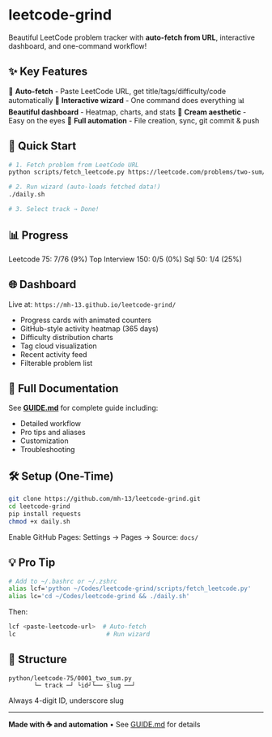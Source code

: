 # leetcode-grind

Beautiful LeetCode problem tracker with **auto-fetch from URL**, interactive dashboard, and one-command workflow!

## ✨ Key Features

🤖 **Auto-fetch** - Paste LeetCode URL, get title/tags/difficulty/code automatically
🧙 **Interactive wizard** - One command does everything
📊 **Beautiful dashboard** - Heatmap, charts, and stats
🎨 **Cream aesthetic** - Easy on the eyes
🚀 **Full automation** - File creation, sync, git commit & push

## 🚀 Quick Start

```bash
# 1. Fetch problem from LeetCode URL
python scripts/fetch_leetcode.py https://leetcode.com/problems/two-sum/

# 2. Run wizard (auto-loads fetched data!)
./daily.sh

# 3. Select track → Done!
```

## 📊 Progress

<!-- PROGRESS:lc75:start -->Leetcode 75: 7/76 (9%)<!-- PROGRESS:lc75:end -->
<!-- PROGRESS:ti150:start -->Top Interview 150: 0/5 (0%)<!-- PROGRESS:ti150:end -->
<!-- PROGRESS:sql50:start -->Sql 50: 1/4 (25%)<!-- PROGRESS:sql50:end -->

## 🌐 Dashboard

Live at: `https://mh-13.github.io/leetcode-grind/`

- Progress cards with animated counters
- GitHub-style activity heatmap (365 days)
- Difficulty distribution charts
- Tag cloud visualization
- Recent activity feed
- Filterable problem list

## 📖 Full Documentation

See **[GUIDE.md](./GUIDE.md)** for complete guide including:
- Detailed workflow
- Pro tips and aliases
- Customization
- Troubleshooting

## 🛠️ Setup (One-Time)

```bash
git clone https://github.com/mh-13/leetcode-grind.git
cd leetcode-grind
pip install requests
chmod +x daily.sh
```

Enable GitHub Pages: Settings → Pages → Source: `docs/`

## 💡 Pro Tip

```bash
# Add to ~/.bashrc or ~/.zshrc
alias lcf='python ~/Codes/leetcode-grind/scripts/fetch_leetcode.py'
alias lc='cd ~/Codes/leetcode-grind && ./daily.sh'
```

Then:
```bash
lcf <paste-leetcode-url>  # Auto-fetch
lc                         # Run wizard
```

## 📁 Structure

```
python/leetcode-75/0001_two_sum.py
       └─ track ─┘ └id┘└── slug ──┘
```

Always 4-digit ID, underscore slug

---

**Made with ☕ and automation** • See [GUIDE.md](./GUIDE.md) for details
